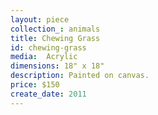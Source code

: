 ```yaml
---
layout: piece
collection_: animals
title: Chewing Grass
id: chewing-grass
media:  Acrylic
dimensions: 18" x 18"
description: Painted on canvas.
price: $150
create_date: 2011
---
```

